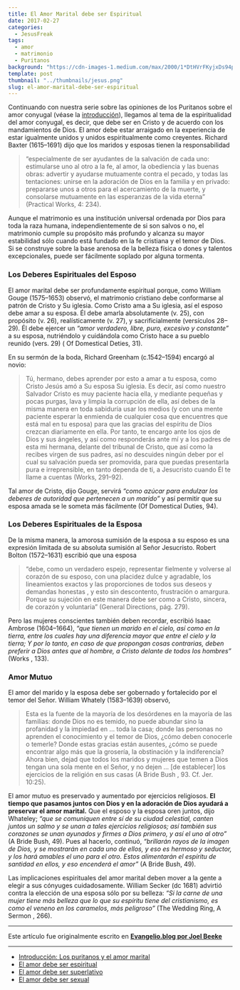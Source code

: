 ```yaml
---
title: El Amor Marital debe ser Espiritual
date: 2017-02-27
categories:
  - JesusFreak
tags:
  - amor
  - matrimonio
  - Puritanos
background: "https://cdn-images-1.medium.com/max/2000/1*DtHVrFKyjxDs94pd7TYNoQ.png"
template: post
thumbnail: "../thumbnails/jesus.png"
slug: el-amor-marital-debe-ser-espiritual
---
```


Continuando con nuestra serie sobre las opiniones de los Puritanos sobre el amor conyugal (véase la [introducción](/los-puritanos-y-el-amor-marital)), llegamos al tema de la espiritualidad del amor conyugal, es decir, que debe ser en Cristo y de acuerdo con los mandamientos de Dios. El amor debe estar arraigado en la experiencia de estar igualmente unidos y unidos espiritualmente como creyentes. Richard Baxter (1615–1691) dijo que los maridos y esposas tienen la responsabilidad

> “especialmente de ser ayudantes de la salvación de cada uno: estimularse uno al otro a la fe, al amor, la obediencia y las buenas obras: advertir y ayudarse mutuamente contra el pecado, y todas las tentaciones: unirse en la adoración de Dios en la familia y en privado: prepararse unos a otros para el acercamiento de la muerte, y consolarse mutuamente en las esperanzas de la vida eterna” (Practical Works, 4: 234).

Aunque el matrimonio es una institución universal ordenada por Dios para toda la raza humana, independientemente de si son salvos o no, el matrimonio cumple su propósito más profundo y alcanza su mayor estabilidad sólo cuando está fundado en la fe cristiana y el temor de Dios. Si se construye sobre la base arenosa de la belleza física o dones y talentos excepcionales, puede ser fácilmente soplado por alguna tormenta.

### Los Deberes Espirituales del Esposo

El amor marital debe ser profundamente espiritual porque, como William Gouge (1575–1653) observó, el matrimonio cristiano debe conformarse al patrón de Cristo y Su iglesia. Como Cristo ama a Su iglesia, así el esposo debe amar a su esposa. Él debe amarla absolutamente (v. 25), con propósito (v. 26), realísticamente (v. 27), y sacrificialmente (versículos 28–29). Él debe ejercer un _“amor verdadero, libre, puro, excesivo y constante”_ a su esposa, nutriéndolo y cuidándola como Cristo hace a su pueblo reunido (vers. 29) ( Of Domestical Deties, 31).

En su sermón de la boda, Richard Greenham (c.1542–1594) encargó al
novio:

> Tú, hermano, debes aprender por esto a amar a tu esposa, como Cristo Jesús amó a Su esposa Su iglesia. Es decir, así como nuestro Salvador Cristo es muy paciente hacia ella, y mediante pequeñas y pocas purgas, lava y limpia la corrupción de ella, así debes de la misma manera en toda sabiduría usar los medios (y con una mente paciente esperar la enmienda de cualquier cosa que encuentres que está mal en tu esposa) para que las gracias del espíritu de Dios crezcan diariamente en ella. Por tanto, te encargo ante los ojos de Dios y sus ángeles, y así como responderás ante mí y a los padres de esta mi hermana, delante del tribunal de Cristo, que así como la recibes virgen de sus padres, así no descuides ningún deber por el cual su salvación pueda ser promovida, para que puedas presentarla pura e irreprensible, en tanto dependa de ti, a Jesucristo cuando Él te llame a cuentas (Works, 291–92).

Tal amor de Cristo, dijo Gouge, servirá _“como azúcar para endulzar los deberes de autoridad que pertenecen a un marido”_ y así permitir que su esposa amada se le someta más fácilmente (Of Domestical Duties, 94).

### Los Deberes Espirituales de la Esposa

De la misma manera, la amorosa sumisión de la esposa a su esposo es una expresión limitada de su absoluta sumisión al Señor Jesucristo. Robert Bolton (1572–1631) escribió que una esposa

> “debe, como un verdadero espejo, representar fielmente y volverse al corazón de su esposo, con una placidez dulce y agradable, los lineamientos exactos y las proporciones de todos sus deseos y demandas honestas , y esto sin descontento, frustración o amargura. Porque su sujeción en este manera debe ser como a Cristo, sincera, de corazón y voluntaria” (General Directions, pág. 279).

Pero las mujeres conscientes también deben recordar, escribió Isaac Ambrose (1604–1664), _“que tienen un marido en el cielo, así como en la tierra, entre los cuales hay una diferencia mayor que entre el cielo y la tierra; Y por lo tanto, en caso de que propongan cosas contrarias, deben preferir a Dios antes que al hombre, a Cristo delante de todos los hombres”_ (Works , 133).

### Amor Mutuo

El amor del marido y la esposa debe ser gobernado y fortalecido por el temor del Señor. William Whately (1583–1639) observó,

> Esta es la fuente de la mayoría de los desórdenes en la mayoría de las familias: donde Dios no es temido, no puede abundar sino la profanidad y la impiedad en … toda la casa; donde las personas no aprenden el conocimiento y el temor de Dios, ¿cómo deben conocerle o temerle? Donde estas gracias están ausentes, ¿cómo se puede encontrar algo más que la grosería, la obstinación y la indiferencia? Ahora bien, dejad que todos los maridos y mujeres que temen a Dios tengan una sola mente en el Señor, y no dejen … [de establecer] los ejercicios de la religión en sus casas (A Bride Bush , 93. Cf. Jer. 10:25).

El amor mutuo es preservado y aumentado por ejercicios religiosos. **El tiempo que pasamos juntos con Dios y en la adoración de Dios ayudará a preservar el amor marital.** Que el esposo y la esposa oren juntos, dijo Whateley; _“que se comuniquen entre sí de su ciudad celestial, canten juntos un salmo y se unan a tales ejercicios religiosos; así también sus corazones se unan ayunados y firmes a Dios primero, y así el uno al otro”_ (A Bride Bush, 49). Pues al hacerlo, continuó, _“brillarán rayos de la imagen de Dios, y se mostrarán en cada uno de ellos, y eso es hermoso y seductor, y los hará amables el uno para el otro. Estos alimentarán el espíritu de santidad en ellos, y eso encenderá el amor”_ (A Bride Bush, 49).

Las implicaciones espirituales del amor marital deben mover a la gente a elegir a sus cónyuges cuidadosamente. William Secker (dc 1681) advirtió contra la elección de una esposa sólo por su belleza: _“Si la carne de una mujer tiene más belleza que lo que su espíritu tiene del cristianismo, es como el veneno en los caramelos, más peligroso”_ (The Wedding Ring, A Sermon , 266).

---

Este artículo fue originalmente escrito en **[Evangelio.blog por Joel Beeke](https://evangelio.blog/2017/02/14/el-amor-marital-debe-ser-espiritual/)**

---

- [Introducción: Los puritanos y el amor marital](/los-puritanos-y-el-amor-marital)
- [El amor debe ser espiritual](/el-amor-marital-debe-ser-espiritual)
- [El amor debe ser superlativo](/el-amor-marital-debe-ser-superlativo)
- [El amor debe ser sexual](/el-amor-marital-debe-ser-sexual)
